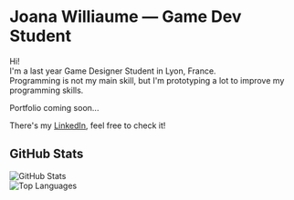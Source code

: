 # Joana Williaume — Game Dev Student 

Hi!  
I'm a last year Game Designer Student in Lyon, France.  
Programming is not my main skill, but I'm prototyping a lot to improve my programming skills.

Portfolio coming soon...

There's my [LinkedIn](https://www.linkedin.com/in/joanawilliaume/), feel free to check it!

## GitHub Stats
![GitHub Stats](stats.png)  
![Top Languages](langs.png)

